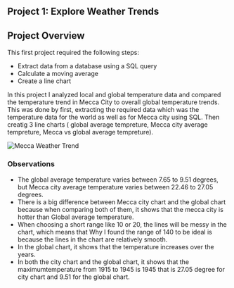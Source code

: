 ## Project 1: Explore Weather Trends

## Project Overview

This first project required the following steps:
* Extract data from a database using a SQL query
* Calculate a moving average
* Create a line chart 

In this project I analyzed local and global temperature data and compared the temperature trend in Mecca City to overall global temperature trends.
This was done by first, extracting the required data which was the temperature data for the world as well as for Mecca city using SQL. 
Then creatig 3 line charts (  global average tempreture, Mecca city average tempreture, Mecca vs global average tempreture).

![Mecca Weather Trend]((https://github.com/amonah1993/Data-Analyst-Nanodegree/blob/main/Explore%20Weather%20Trends/unnamed-16.png))

### Observations

* The global average temperature varies between 7.65 to 9.51 degrees, but Mecca city average temperature varies between 22.46 to 27.05 degrees.
* There is a big difference between Mecca city chart and the global chart because when comparing both of them, it shows that the mecca city is hotter than Global average temperature.
* When choosing a short range like 10 or 20, the lines will be messy in the chart, which means that Why I found the range of 140 to be ideal is because the lines in the chart are relatively smooth.
* In the global chart, it shows that the temperature increases over the years.
* In both the city chart and the global chart, it shows that the maximumtemperature from 1915 to 1945 is 1945 that is 27.05 degree for city chart and 9.51 for the global chart.
